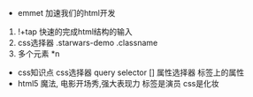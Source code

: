 - emmet 加速我们的html开发
 1. !+tap 快速的完成html结构的输入
 2. css选择器
   .starwars-demo .classname
 3. 多个元素 *n

 - css知识点
   css选择器 query selector
   [] 属性选择器 标签上的属性
 - html5 魔法, 电影开场秀,强大表现力
   标签是演员
   css是化妆